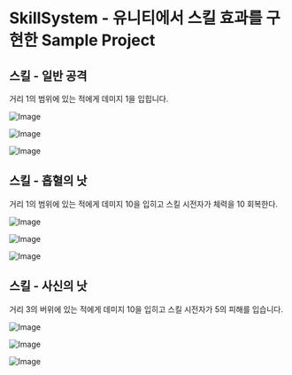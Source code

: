 # SkillSystem - 유니티에서 스킬 효과를 구현한 Sample Project


## 스킬 - 일반 공격
거리 1의 범위에 있는 적에게 데미지 1을 입힙니다.

![Image](https://github.com/user-attachments/assets/e129a603-2174-4c59-8189-5f13d0914ef1)

![Image](https://github.com/user-attachments/assets/5592f588-f2b4-4f62-8208-cb0b6e3eeeb0)

![Image](https://github.com/user-attachments/assets/2a89e09f-dd0b-4318-8b4a-b3a889f8a0fc)



## 스킬 - 흡혈의 낫
거리 1의 범위에 있는 적에게 데미지 10을 입히고 스킬 시전자가 체력을 10 회복한다.

![Image](https://github.com/user-attachments/assets/353bb76d-da84-4aaa-89c5-3b1f7f1c0922)

![Image](https://github.com/user-attachments/assets/13b125e7-df5f-40f6-99ab-f90acb03e702)

![Image](https://github.com/user-attachments/assets/e0f6e07f-90da-4bd8-a161-e859ca047613)


## 스킬 - 사신의 낫
거리 3의 버위에 있는 적에게 데미지 10을 입히고 스킬 시전자가 5의 피해를 입습니다.

![Image](https://github.com/user-attachments/assets/f89fc5e6-bea2-4559-8040-7389f2d2f783)

![Image](https://github.com/user-attachments/assets/4c7956ab-b42f-42e5-9be3-addd03eed16a)

![Image](https://github.com/user-attachments/assets/0fb9b593-4c0b-4838-ab1d-fdbd24768f80)
